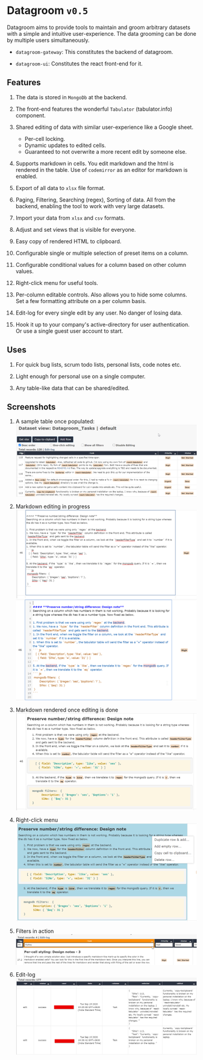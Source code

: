 # Datagroom `v0.5`

Datagroom aims to provide tools to maintain and groom arbitrary datasets with a simple and intuitive user-experience. The data grooming can be done by multiple users simultaneously. 

* `datagroom-gateway`: This constitutes the backend of datagroom. 

* `datagroom-ui`: Constitutes the react front-end for it. 

## Features

1. The data is stored in `MongoDb` at the backend. 

1. The front-end features the wonderful `Tabulator` (tabulator.info) component. 

1. Shared editing of data with similar user-experience like a Google sheet. 
    * Per-cell locking.
    * Dynamic updates to edited cells. 
    * Guaranteed to not overwrite a more recent edit by someone else. 

1. Supports markdown in cells. You edit markdown and the html is rendered in the table. Use of `codemirror` as an editor for markdown is enabled. 

1. Export of all data to `xlsx` file format. 

1. Paging, Filtering, Searching (regex), Sorting of data. All from the backend, enabling the tool to work with very large datasets. 

1. Import your data from `xlsx` and `csv` formats. 

1. Adjust and set views that is visible for everyone. 

1. Easy copy of rendered HTML to clipboard. 

1. Configurable single or multiple selection of preset items on a column. 

1. Configurable conditional values for a column based on other column values. 

1. Right-click menu for useful tools. 

1. Per-column editable controls. Also allows you to hide some columns. Set a few formatting attribute on a per column basis. 

1. Edit-log for every single edit by any user. No danger of losing data. 

1. Hook it up to your company's active-directory for user authentication. Or use a single guest user account to start. 

## Uses

1. For quick bug lists, scrum todo lists, personal lists, code notes etc. 

1. Light enough for personal use on a single computer. 

1. Any table-like data that can be shared/edited. 

## Screenshots

1. A sample table once populated:
![](./img/2020-09-19-16-13-20.png)

1. Markdown editing in progress
![](./img/2020-09-19-16-16-44.png)
![](img/2020-11-26-09-43-23.png)

1. Markdown rendered once editing is done
![](./img/2020-09-19-16-17-42.png)

1. Right-click menu
![](./img/2020-09-19-16-26-43.png)

1. Filters in action
![](./img/2020-09-19-16-28-22.png)

1. Edit-log
![](./img/2020-09-19-16-31-38.png)



